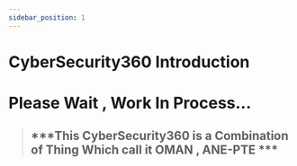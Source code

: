 ```yaml
---
sidebar_position: 1
---
```



# CyberSecurity360 Introduction 

# Please Wait , Work In Process...

> ## ***This CyberSecurity360 is a Combination of Thing Which  call it OMAN , ANE-PTE ***
